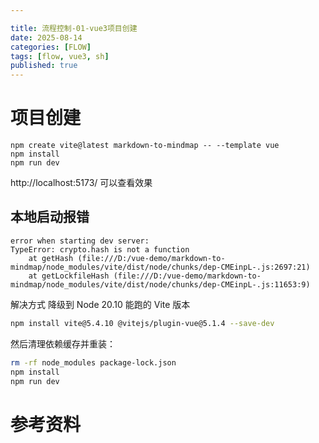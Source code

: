 ```yaml
---

title: 流程控制-01-vue3项目创建
date: 2025-08-14
categories: [FLOW]
tags: [flow, vue3, sh]
published: true
---
```



# 项目创建

```
npm create vite@latest markdown-to-mindmap -- --template vue
npm install
npm run dev
```

http://localhost:5173/ 可以查看效果


## 本地启动报错

```
error when starting dev server:
TypeError: crypto.hash is not a function
    at getHash (file:///D:/vue-demo/markdown-to-mindmap/node_modules/vite/dist/node/chunks/dep-CMEinpL-.js:2697:21)
    at getLockfileHash (file:///D:/vue-demo/markdown-to-mindmap/node_modules/vite/dist/node/chunks/dep-CMEinpL-.js:11653:9)
```

解决方式 降级到 Node 20.10 能跑的 Vite 版本


```bash
npm install vite@5.4.10 @vitejs/plugin-vue@5.1.4 --save-dev
```

然后清理依赖缓存并重装：

```bash
rm -rf node_modules package-lock.json
npm install
npm run dev
```



# 参考资料

